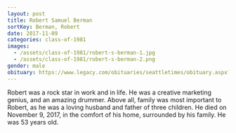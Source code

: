 ```yaml
---
layout: post
title: Robert Samuel Berman
sortKey: Berman, Robert
date: 2017-11-09
categories: class-of-1981
images:
  - /assets/class-of-1981/robert-s-berman-1.jpg
  - /assets/class-of-1981/robert-s-berman-2.png
gender: male
obituary: https://www.legacy.com/obituaries/seattletimes/obituary.aspx?page=lifestory&pid=187230063
---
```

Robert was a rock star in work and in life.  He was a creative marketing genius, and an amazing drummer.  Above all, family was most important to Robert, as he was a loving husband and father of three children. He died on November 9, 2017, in the comfort of his home, surrounded by his family. He was 53 years old.